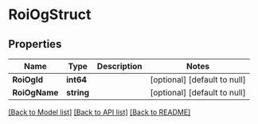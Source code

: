# RoiOgStruct

## Properties
Name | Type | Description | Notes
------------ | ------------- | ------------- | -------------
**RoiOgId** | **int64** |  | [optional] [default to null]
**RoiOgName** | **string** |  | [optional] [default to null]

[[Back to Model list]](../README.md#documentation-for-models) [[Back to API list]](../README.md#documentation-for-api-endpoints) [[Back to README]](../README.md)


